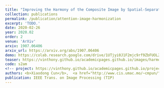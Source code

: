 ```yaml
---
title: "Improving the Harmony of the Composite Image by Spatial-Separated Attention Module"
collection: publications
permalink: /publication/attention-image-harmonization
excerpt: 'TODO.'
date: 2020-02-26
year: 2020.02
order: 2
venue: 'ArXiv'
arxiv: 1907.06406
arxiv_url: https://arxiv.org/abs/1907.06406
demo: https://colab.research.google.com/drive/1UTjyi0J1F2mjc9rf9ZbFUOL2_kkZmdlQ?usp=sharing
teaser: https://vinthony.github.io/academicpages.github.io/images/harmonization.gif
code: s2am
<!-- project: https://vinthony.github.io/academicpages.github.io/projects/rasc.html -->
authors: <b>Xiaodong Cun</b>,  <a href="http://www.cis.umac.mo/~cmpun/">Chi-Man Pun</a>
publication: IEEE Trans. on Image Processing (TIP)
---
```


<!-- This paper is about the number 3. The number 4 is left for future work. -->

<!-- [Download paper here](http://academicpages.github.io/files/paper3.pdf) -->
